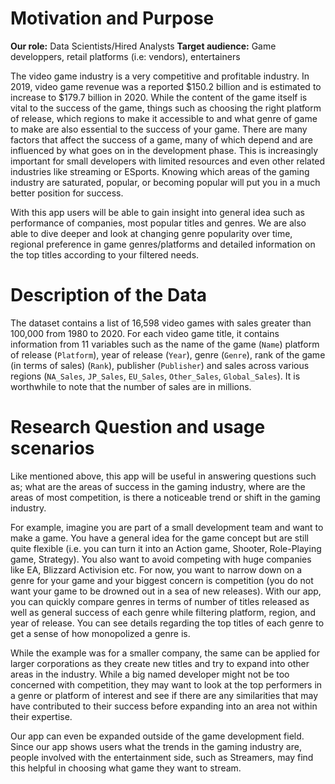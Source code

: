 # Motivation and Purpose 

**Our role:** Data Scientists/Hired Analysts
**Target audience:** Game developpers, retail platforms (i.e: vendors), entertainers

The video game industry is a very competitive and profitable industry. In 2019, video game revenue was a reported $150.2 billion and is estimated to increase to $179.7 billion in 2020. While the content of the game itself is vital to the success of the game, things such as choosing the right platform of release, which regions to make it accessible to and what genre of game to make are also essential to the success of your game. There are many factors that affect the success of a game, many of which depend and are influenced by what goes on in the development phase. This is increasingly important for small developers with limited resources and even other related industries like streaming or ESports. Knowing which areas of the gaming industry are saturated, popular, or becoming popular will put you in a much better position for success. 

With this app users will be able to gain insight into general idea such as performance of companies, most popular titles and genres. We are also able to dive deeper and look at changing genre popularity over time, regional preference in game genres/platforms and detailed information on the top titles according to your filtered needs.

# Description of the Data
The dataset contains a list of 16,598 video games with sales greater than 100,000 from 1980 to 2020. For each video game title, it contains information from 11 variables such as the name of the game (`Name`) platform of release (`Platform`), year of release (`Year`), genre (`Genre`), rank of the game (in terms of sales) (`Rank`), publisher (`Publisher`) and sales across various regions (`NA_Sales`, `JP_Sales`, `EU_Sales`, `Other_Sales`, `Global_Sales`). It is worthwhile to note that the number of sales are in millions. 

# Research Question and usage scenarios
Like mentioned above, this app will be useful in answering questions such as; what are the areas of success in the gaming industry, where are the areas of most competition, is there a noticeable trend or shift in the gaming industry. 

For example, imagine you are part of a small development team and want to make a game. You have a general idea for the game concept but are still quite flexible (i.e. you can turn it into an Action game, Shooter, Role-Playing game, Strategy). You also want to avoid competing with huge companies like EA, Blizzard Activision etc. For now, you want to narrow down on a genre for your game and your biggest concern is competition (you do not want your game to be drowned out in a sea of new releases).  With our app, you can quickly compare genres in terms of number of titles released as well as general success of each genre while filtering platform, region, and year of release.  You can see details regarding the top titles of each genre to get a sense of how monopolized a genre is.  

While the example was for a smaller company, the same can be applied for larger corporations as they create new titles and try to expand into other areas in the industry. While a big named developer might not be too concerned with competition, they may want to look at the top performers in a genre or platform of interest and see if there are any similarities that may have contributed to their success before expanding into an area not within their expertise.  

Our app can even be expanded outside of the game development field. Since our app shows users what the trends in the gaming industry are, people involved with the entertainment side, such as Streamers, may find this helpful in choosing what game they want to stream.
